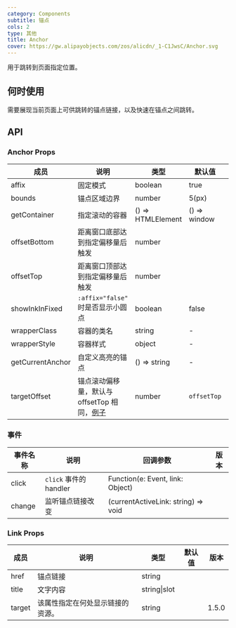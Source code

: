 ```yaml
---
category: Components
subtitle: 锚点
cols: 2
type: 其他
title: Anchor
cover: https://gw.alipayobjects.com/zos/alicdn/_1-C1JwsC/Anchor.svg
---
```


用于跳转到页面指定位置。

## 何时使用

需要展现当前页面上可供跳转的锚点链接，以及快速在锚点之间跳转。

## API

### Anchor Props

| 成员 | 说明 | 类型 | 默认值 | 版本 |
| --- | --- | --- | --- | --- |
| affix | 固定模式 | boolean | true |  |
| bounds | 锚点区域边界 | number | 5(px) |  |
| getContainer | 指定滚动的容器 | () => HTMLElement | () => window |  |
| offsetBottom | 距离窗口底部达到指定偏移量后触发 | number |  |  |
| offsetTop | 距离窗口顶部达到指定偏移量后触发 | number |  |  |
| showInkInFixed | `:affix="false"` 时是否显示小圆点 | boolean | false |  |
| wrapperClass | 容器的类名 | string | - |  |
| wrapperStyle | 容器样式 | object | - |  |
| getCurrentAnchor | 自定义高亮的锚点 | () => string | - | 1.5.0 |
| targetOffset | 锚点滚动偏移量，默认与 offsetTop 相同，[例子](#components-anchor-demo-targetOffset) | number | `offsetTop` | 1.5.0 |

### 事件

| 事件名称 | 说明                   | 回调参数                            | 版本 |
| -------- | ---------------------- | ----------------------------------- | ---- |
| click    | `click` 事件的 handler | Function(e: Event, link: Object)    |      |
| change   | 监听锚点链接改变       | (currentActiveLink: string) => void |      | 1.5.0 |

### Link Props

| 成员   | 说明                             | 类型         | 默认值 | 版本  |
| ------ | -------------------------------- | ------------ | ------ | ----- |
| href   | 锚点链接                         | string       |        |       |
| title  | 文字内容                         | string\|slot |        |       |
| target | 该属性指定在何处显示链接的资源。 | string       |        | 1.5.0 |
